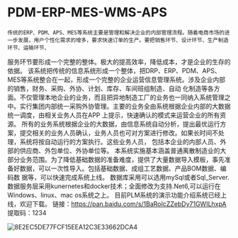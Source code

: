 # PDM-ERP-MES-WMS-APS
    传统的ERP、PDM、APS、MES等系统主要是管理和解决企业的内部管理流程。随着电商市场的进一步发展，用户个性化需求的增多，要求快速订单的生产。要把销售环节、设计环节、生产制造环节、运输环节、
   服务环节要形成一个完整的整体。极大的提高效率，降低成本，才是企业的生存的依据。
   该系统把传统的信息系统形成一个整体，把DRP、ERP、PDM、APS、MES等系统整合在一起，形成一个完整的企业运营信息管理系统。涉及企业内部的销售，财务、采购、外协、计划、库存、车间班组制造、自动
   化制造等各方面。不仅管理本地企业的业务，而且把异地制造工厂的业务也一同纳入系统管理之中。实行集团内部统一采购外协管理。主要的业务全由系统根据企业内部的大数据统一调度，由相关业务人员在APP
   上提示，快速确认的模式来运营企业的所有资源。 
      所有的业务系统根据企业的大数据，由信息系统自动分析，提出最优运行方案，提交相关的业务人员确认，业务人员也可对方案进行修改。如果长时间不处理，系统将按自动运行的方案执行。这些业务人员，
   包括本企业的内部人员、外部的供应商、外包单位、外协单位等。
      本系统实施基本涵盖普通离散制造业的大部分业务范围。为了降低基础数据的准备难度，提供了大量数据导入模板，事先准备好数据，可以一次性导入。包括基础数据、成组工艺数据、产品BOM数据、编码数
   据等，可以快速完成系统上线。
       数据库采用可以选用mySql或者Sql_Server.数据服务层采用kunernetes和docker技术；全面修改为支持.Net6,可以运行在Windows、linux、mac os系统之上。 
   目前PLM系统的演示功能介绍系统已经上线，欢迎下载。
   链接：https://pan.baidu.com/s/1BaRoIcZZebDy71GWILhxpA 
   提取码：1234 
   
   
   ![8E2EC5DE77FCF15EEA12C3E33662DCA4](https://user-images.githubusercontent.com/5625452/152901198-5898f3be-c14f-4f4d-b50c-06ffa86c4b0c.png)


